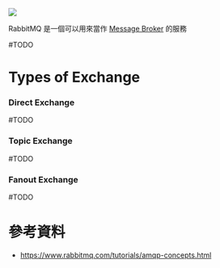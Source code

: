 ![](<https://raw.githubusercontent.com/Jamison-Chen/KM-software/master/img/exchanges-topic-fanout-direct.png>)

RabbitMQ 是一個可以用來當作 [Message Broker](</System Design/Message-Queuing System.md#Message Broker>) 的服務

#TODO 

# Types of Exchange

### Direct Exchange

#TODO 

### Topic Exchange

#TODO 

### Fanout Exchange

#TODO 

# 參考資料

- <https://www.rabbitmq.com/tutorials/amqp-concepts.html>